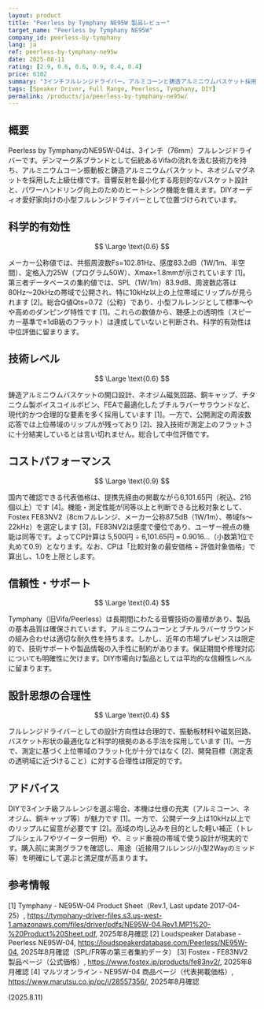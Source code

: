 ```yaml
---
layout: product
title: "Peerless by Tymphany NE95W 製品レビュー"
target_name: "Peerless by Tymphany NE95W"
company_id: peerless-by-tymphany
lang: ja
ref: peerless-by-tymphany-ne95w
date: 2025-08-11
rating: [2.9, 0.6, 0.6, 0.9, 0.4, 0.4]
price: 6102
summary: "3インチフルレンジドライバー。アルミコーンと鋳造アルミニウムバスケット採用。測定上は高域でのリップルが見られ、フラットさは限定的だが、国内実売価格に対する代替比較ではCPは0.9"
tags: [Speaker Driver, Full Range, Peerless, Tymphany, DIY]
permalink: /products/ja/peerless-by-tymphany-ne95w/
---
```


## 概要

Peerless by TymphanyのNE95W-04は、3インチ（76mm）フルレンジドライバーです。デンマーク系ブランドとして伝統あるVifaの流れを汲む技術力を持ち、アルミニウムコーン振動板と鋳造アルミニウムバスケット、ネオジムマグネットを採用した上級仕様です。音響反射を最小化する彫刻的なバスケット設計と、パワーハンドリング向上のためのヒートシンク機能を備えます。DIYオーディオ愛好家向けの小型フルレンジドライバーとして位置づけられています。

## 科学的有効性

$$ \Large \text{0.6} $$

メーカー公称値では、共振周波数Fs=102.81Hz、感度83.2dB（1W/1m、半空間）、定格入力25W（プログラム50W）、Xmax=1.8mmが示されています [1]。第三者データベースの集約値では、SPL（1W/1m）83.9dB、周波数応答は80Hz〜20kHzの帯域で公開され、特に10kHz以上の上位帯域にリップルが見られます [2]。総合Q値Qts=0.72（公称）であり、小型フルレンジとして標準〜やや高めのダンピング特性です [1]。これらの数値から、聴感上の透明性（スピーカー基準で±1dB級のフラット）は達成していないと判断され、科学的有効性は中位評価に留まります。

## 技術レベル

$$ \Large \text{0.6} $$

鋳造アルミニウムバスケットの開口設計、ネオジム磁気回路、銅キャップ、チタニウム製ボイスコイルボビン、FEAで最適化したブチルラバーサラウンドなど、現代的かつ合理的な要素を多く採用しています [1]。一方で、公開測定の周波数応答では上位帯域のリップルが残っており [2]、投入技術が測定上のフラットさに十分結実しているとは言い切れません。総合して中位評価です。

## コストパフォーマンス

$$ \Large \text{0.9} $$

国内で確認できる代表価格は、提携先経由の掲載ながら6,101.65円（税込、216個以上）です [4]。機能・測定性能が同等以上と判断できる比較対象として、Fostex FE83NV2（8cmフルレンジ、メーカー公称87.5dB（1W/1m）、帯域fs〜22kHz）を選定します [3]。FE83NV2は感度で優位であり、ユーザー視点の機能は同等です。よってCP計算は 5,500円 ÷ 6,101.65円 = 0.9016…（小数第1位で丸めて0.9）となります。なお、CPは「比較対象の最安価格 ÷ 評価対象価格」で算出し、1.0を上限とします。

## 信頼性・サポート

$$ \Large \text{0.4} $$

Tymphany（旧Vifa/Peerless）は長期間にわたる音響技術の蓄積があり、製品の基本品質は確保されています。アルミニウムコーンとブチルラバーサラウンドの組み合わせは適切な耐久性を持ちます。しかし、近年の市場プレゼンスは限定的で、技術サポートや製品情報の入手性に制約があります。保証期間や修理対応についても明確性に欠けます。DIY市場向け製品としては平均的な信頼性レベルに留まります。

## 設計思想の合理性

$$ \Large \text{0.4} $$

フルレンジドライバーとしての設計方向性は合理的で、振動板材料や磁気回路、バスケット形状の最適化など科学的根拠のある手法を採用しています [1]。一方で、測定に基づく上位帯域のフラット化が十分ではなく [2]、開発目標（測定表の透明域に近づけること）に対する合理性は限定的です。

## アドバイス

DIYで3インチ級フルレンジを選ぶ場合、本機は仕様の充実（アルミコーン、ネオジム、銅キャップ等）が魅力です [1]。一方で、公開データ上は10kHz以上でのリップルに留意が必要です [2]。高域の均し込みを目的とした軽い補正（トレブルシェルフやツイーター併用）や、ミッド重視の帯域で使う設計が現実的です。購入前に実測グラフを確認し、用途（近接用フルレンジ/小型2Wayのミッド等）を明確にして選ぶと満足度が高まります。

## 参考情報

[1] Tymphany - NE95W-04 Product Sheet（Rev.1, Last update 2017-04-25）, https://tymphany-driver-files.s3.us-west-1.amazonaws.com/files/driver/pdfs/NE95W-04.Rev1.MP1%20-%20Product%20Sheet.pdf, 2025年8月確認
[2] Loudspeaker Database - Peerless NE95W-04, https://loudspeakerdatabase.com/Peerless/NE95W-04, 2025年8月確認（SPL/FR等の第三者集約データ）
[3] Fostex - FE83NV2 製品ページ（公式価格）, https://www.fostex.jp/products/fe83nv2/, 2025年8月確認
[4] マルツオンライン - NE95W-04 商品ページ（代表掲載価格）, https://www.marutsu.co.jp/pc/i/28557356/, 2025年8月確認

(2025.8.11)